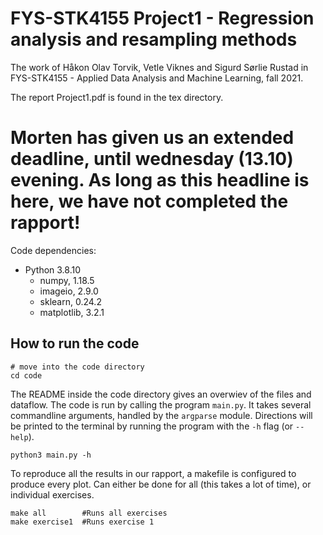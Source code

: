 # FYS-STK4155 Project1 - Regression analysis and resampling methods
The work of Håkon Olav Torvik, Vetle Viknes and Sigurd Sørlie Rustad in FYS-STK4155 - Applied Data Analysis and Machine Learning, fall 2021.

The report Project1.pdf is found in the tex directory.

# Morten has given us an extended deadline, until wednesday (13.10) evening. As long as this headline is here, we have not completed the rapport! 

Code dependencies:
- Python 3.8.10
    - numpy, 1.18.5
    - imageio, 2.9.0
    - sklearn, 0.24.2
    - matplotlib, 3.2.1
## How to run the code
```
# move into the code directory
cd code
```

The README inside the code directory gives an overwiev of the files and dataflow. 
The code is run by calling the program `main.py`. It takes several commandline arguments,
handled by the `argparse` module. Directions will be printed to the terminal by
running the program with the `-h` flag (or `--help`).  
```
python3 main.py -h
```

To reproduce all the results in our rapport, a makefile is configured to produce every plot.
Can either be done for all (this takes a lot of time), or individual exercises.
```
make all        #Runs all exercises
make exercise1  #Runs exercise 1
```